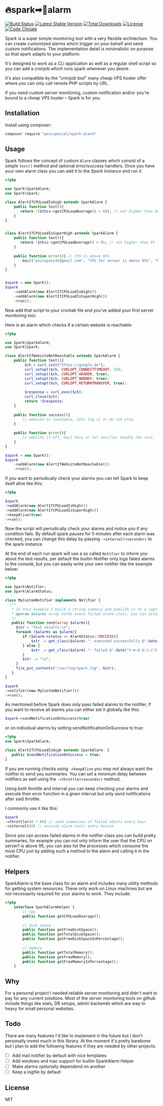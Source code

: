 # 🔥spark➡🚨alarm

[![Build Status](https://travis-ci.org/posixpascal/spark-alarm.svg?branch=master)](https://travis-ci.org/posixpascal/spark-alarm)
[![Latest Stable Version](https://poser.pugx.org/posixpascal/spark-alarm/v/stable)](https://packagist.org/packages/posixpascal/spark-alarm)
[![Total Downloads](https://poser.pugx.org/posixpascal/spark-alarm/downloads)](https://packagist.org/packages/posixpascal/spark-alarm)
[![License](https://poser.pugx.org/posixpascal/spark-alarm/license)](https://packagist.org/packages/posixpascal/spark-alarm)
[![Code Climate](https://codeclimate.com/github/posixpascal/spark-alarm/badges/gpa.svg)](https://codeclimate.com/github/posixpascal/spark-alarm)

Spark is a super simple monitoring tool with a very flexible architecture.
You can create customized alarms which trigger on your behalf and send custom notifications.
The implementation detail is minimalistic on purpose so that spark adapts to your platform.

It's designed to work as a CLI application as well as a regular shell script so you can add a
cronjob which runs spark whenever you desire.

It's also compatible by the "*cronjob tool*" many cheap VPS hoster offer where you can only
call remote PHP scripts by URL.

If you need custom server monitoring, custom notification and/or you're bound to a cheap VPS hoster – Spark is for you.


## Installation

Install using composer:
```bash 
composer require "posixpascal/spark-alarm"
```

## Usage

Spark follows the concept of custom `Alarm` classes which consist of a simple `test()` method and optional error/success handlers.
Once you have your own alarm class you can add it to the *Spark Instance* and run it.

```php
<?php

use Spark\SparkAlarm;
use Spark\Spark;

class AlertIfCPULoadIsHigh extends SparkAlarm {
    public function test(){
       return !($this->getCPULoadAverage() > 80); // not higher than 80
    }
}


class AlertIfCPULoadIsSuperHigh extends SparkAlarm {
    public function test(){
       return !$this->getCPULoadAverage() > 95; // not higher than 95
    }
    
    public function error(){ // CPU is above 95%
        mail("posixpascal@gmail.com", "CPU for server is above 95%", "Be aware, your CPU resources are low...");
    }
}


$spark = new Spark();
$spark
    ->addAlarm(new AlertIfCPULoadIsHigh())
    ->addAlarm(new AlertIfCPULoadIsSuperHigh())
    ->run();
```

Now add that script to your crontab file and you've added your first server monitoring tool.

Here is an alarm which checks if a certain website is reachable:


```php
<?php

use Spark\SparkAlarm;
use Spark\Spark;

class AlertIfWebsiteNotReachable extends SparkAlarm {
    public function test(){
         $ch = curl_init("https://google.de");
         curl_setopt($ch, CURLOPT_CONNECTTIMEOUT, 10);
         curl_setopt($ch, CURLOPT_HEADER, true);
         curl_setopt($ch, CURLOPT_NOBODY, true);
         curl_setopt($ch, CURLOPT_RETURNTRANSFER, true);
         
         $response = curl_exec($ch);
         curl_close($ch);
         return !$response;
    }
    
    public function success(){
    	// website is reachable, lets log it or do sth else.
    }
    
    public function error(){ 
    	// website if off, mail here or let notifier handle the rest.
    }
}

$spark = new Spark();
$spark
    ->addAlarm(new AlertIfWebsiteNotReachable())
    ->run();
```


If you want to periodically check your alarms you can tell Spark to keep itself alive like this:

```php 
<?php 

$spark
->addAlarm(new AlertIfCPULoadIsHigh())
->addAlarm(new AlertIfCPULoadIsSuperHigh())
->keepAlive(true)
->run();

```
Now the script will periodically check your alarms and notice you if any condition fails. 
By default spark pauses for 5 minutes after each alarm was checked, you can change this delay by
passing `->interval(<seconds>)` to the spark instance.

At the end of each run spark will use a so called `Notifier` to inform you about the test results,
per default the builtin Notifier only logs failed alarms to the console, but you can easily write your own
notifier like the example below:

```php
<?php

use Spark\Notifier;
use Spark\AlarmStatus;

class MyCustomNotifier implements Notifier {
  /**
   * in this example I build a string summary and publish it to a logfile. 
   * @param $alarms array holds every failed alarm class, you can attach custom functions to your alarmclass as well.
   */
   public function send(array $alarms){
     $str = "Test results:\n";
     foreach ($alarms as $alarm){
        if ($alarm->status == AlarmStatus::SUCCESS){
        	$str .= get_class($alarm).": executed successfully @".date("Y-m-d H:i:s");
        } else {
        	$str .= get_class($alarm).": failed @".date("Y-m-d H:i:s");
        }
        $str .= "\n";
     }
     file_put_contents("/var/log/spark.log", $str);
   }
}

$spark
->notifier(new MyCustomNotifier())
->run();
```
As mentioned before Spark does only pass failed alarms to the notifier, if you want to receive all alarms you can either set
it globally like this:

```php
$spark->sendNotificationOnSuccess(true)
```

or on individual alarms by setting sendNotificationOnSuccess to true:
 
```php
<?php 
use Spark\SparkAlarm;

class AlertIfCPULoadIsHigh extends SparkAlarm  {
   public $sendNotificationOnSuccess = true;
}

```

If you are running checks using `->keepAlive` you may not always want the notifier to send you summaries.
You can set a minimum delay between notifiers as well using the `->throttle(<seconds>)` method.

Using both throttle and interval you can keep checking your alarms and execute their error function in a given interval
but only send notifications after said throttle.

I commonly use it like this:

```php 
$spark
->throttle(60 * 60) // send summaries of failed alerts every hour
->interval(60) // execute alarm tests every minute
```

Since you can access failed alarms in the notifier class you can build pretty summaries, for example
you can not only inform the user that the CPU on server1 is above 95, you can also list the processes
which consume the most CPU just by adding such a method to the alarm and calling it in the notifier.

## Helpers

SparkAlarm is the base class for an alarm and includes many utility methods for getting system resources.
These only work on Linux machines but are not necessarily required for your alarms to work.
They include:

```php
<?php 
    interface SparkAlarmHelper {
	    // cpu
    	public function getCPULoadAverage();
	
    	// disk space
	    public function getFreeDiskSpace();
	    public function getTotalDiskSpace();
	    public function getFreeDiskSpaceInPercentage();
	    
	    // memory
	    public function getTotalMemory();
	    public function getFreeMemory();
	    public function getFreeMemoryInPercentage();
	}
```

## Why

For a personal project I needed reliable server monitoring and didn't want to pay for any current solutions.
Most of the server monitoring tools on github include things like stats, DB setups, admin backends which are 
way to heavy for small personal websites.

## Todo

There are many features I'd like to implement in the future but I don't personally invest much in this library.
At the moment it's pretty barebone but I plan to add the following features if they are needed by other projects:

- [ ] Add mail notifier by default with nice templates
- [ ] Add windows and mac support for builtin SparkAlarm Helper
- [ ] Make alarms optionally dependend on another
- [ ] Keep a logfile by default

## License

MIT